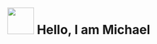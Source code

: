 <h1><img src="https://github.com/michaeleii/michaeleii/assets/57844588/709dc8bb-08eb-4cf4-bfb3-010b9daeb38e" width="60" height="60" /> Hello, I am Michael</h1>

<!--
**michaeleii/michaeleii** is a ✨ _special_ ✨ repository because its `README.md` (this file) appears on your GitHub profile.

Here are some ideas to get you started:

- 🔭 I’m currently working on ...
- 🌱 I’m currently learning ...
- 👯 I’m looking to collaborate on ...
- 🤔 I’m looking for help with ...
- 💬 Ask me about ...
- 📫 How to reach me: ...
- 😄 Pronouns: ...
- ⚡ Fun fact: ...
-->
